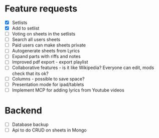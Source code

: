 # Feature requests
- [x] Setlists
- [x] Add to setlist
- [ ] Voting on sheets in the setlists
- [ ] Search all users sheets
- [ ] Paid users can make sheets private
- [ ] Autogenerate sheets from Lyrics
- [ ] Expand parts with riffs and notes
- [ ] Improved pdf export - export playlist
- [ ] Collaborative features - is it like Wikipedia? Everyone can edit, mods check that its ok?
- [ ] Columns - possible to save space?
- [ ] Presentation mode for ipad/tablets
- [ ] Implement MCP for adding lyrics from Youtube videos

# Backend
- [ ] Database backup
- [ ] Api to do CRUD on sheets in Mongo